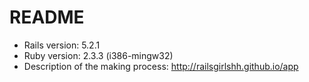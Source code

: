 # README
* Rails version: 5.2.1
* Ruby version: 2.3.3 (i386-mingw32)
* Description of the making process: http://railsgirlshh.github.io/app
